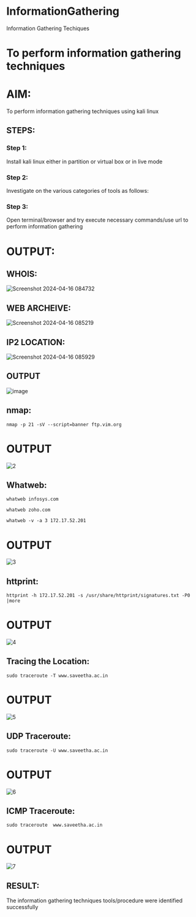 # InformationGathering
Information Gathering Techiques

# To perform information gathering techniques

# AIM:

To perform information gathering techniques using kali linux 

## STEPS:

### Step 1:

Install kali linux either in partition or virtual box or in live mode

### Step 2:

Investigate on the various categories of tools as follows:

### Step 3:
Open terminal/browser and try execute necessary commands/use url to perform information gathering


# OUTPUT:
## WHOIS:
![Screenshot 2024-04-16 084732](https://github.com/RISHIKEERTHI14605/InformationGathering/assets/147148903/ec0efe7e-6370-4d2c-808a-a5df2274eccb)
## WEB ARCHEIVE:
![Screenshot 2024-04-16 085219](https://github.com/RISHIKEERTHI14605/InformationGathering/assets/147148903/3f1263ce-05f6-4fc2-bbb8-6f183a3ac166)
## IP2 LOCATION:
![Screenshot 2024-04-16 085929](https://github.com/RISHIKEERTHI14605/InformationGathering/assets/147148903/f2e58000-ee5c-4a12-9331-aa43b13c704e)
## OUTPUT
![image](https://github.com/RISHIKEERTHI14605/InformationGathering/assets/147148903/65bfb899-8cb4-4a06-92a5-cdbdc731c6f2)
## nmap:
```
nmap -p 21 -sV --script=banner ftp.vim.org
```
# OUTPUT
![2](https://github.com/Rajkiran0604/InformationGathering/assets/164345543/cc41e9fd-3960-4902-8c55-173c654bd424)
## Whatweb:
```
whatweb infosys.com
```
```
whatweb zoho.com
```
```
whatweb -v -a 3 172.17.52.201

```
# OUTPUT
![3](https://github.com/Rajkiran0604/InformationGathering/assets/164345543/287ba05b-6206-4340-9a81-0dbe50f4b0df)
## httprint:
```
httprint -h 172.17.52.201 -s /usr/share/httprint/signatures.txt -P0 |more
```
# OUTPUT
![4](https://github.com/Rajkiran0604/InformationGathering/assets/164345543/61acedb1-8109-49d9-b23e-d027b5a3edd1)
## Tracing the Location:
```
sudo traceroute -T www.saveetha.ac.in
```
# OUTPUT
![5](https://github.com/Rajkiran0604/InformationGathering/assets/164345543/161b5f9d-0a95-4e0d-9ba8-62303fcba8a3)
## UDP Traceroute:
```
sudo traceroute -U www.saveetha.ac.in
```
# OUTPUT
![6](https://github.com/Rajkiran0604/InformationGathering/assets/164345543/daa6dc36-c180-44ec-b3e8-ee0b08ca0e01)
## ICMP Traceroute:
```
sudo traceroute  www.saveetha.ac.in
```
# OUTPUT
![7](https://github.com/Rajkiran0604/InformationGathering/assets/164345543/0540700c-aec8-4e89-9b55-9b9dac8d8f26)








## RESULT:
The information gathering techniques tools/procedure were  identified successfully
